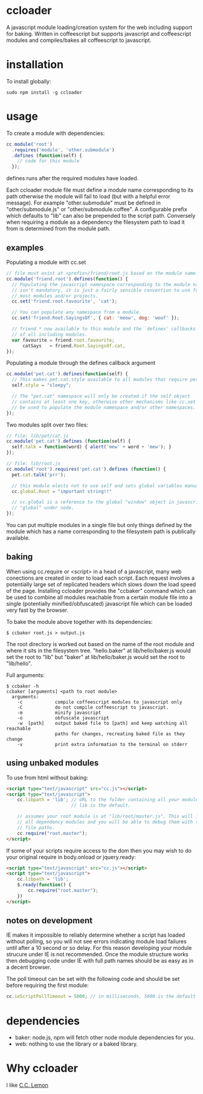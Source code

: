ccloader
========

A javascript module loading/creation system for the web including support for baking. Written in coffeescript but supports javascript and coffeescript modules and compiles/bakes all coffeescript to javascript.

installation
============

To install globally:

    sudo npm install -g ccloader

usage
=====
To create a module with dependencies:
```javascript
cc.module('root')
  .requires('module', 'other.submodule')
  .defines (function(self) {
    // code for this module
  });
```
defines runs after the required modules have loaded.

Each ccloader module file must define a module name corresponding to its path otherwise the module  will fail to load (but with a helpful error message). For example "other.submodule" must be defined in "other/submodule.js" or "other/submodule.coffee". A configurable prefix which defaults to "lib" can also be prepended to the script path. Conversely when requiring a module as a dependency the filesystem path to load it from is determined from the module path.

examples
--------
Populating a module with cc.set
```javascript
// file must exist at <prefix>/friend/root.js based on the module name.
cc.module('friend.root').defines(function() {
  // Populating the javascript namespace corresponding to the module name
  // isn't mandatory, it is just a fairly sensible convention to use for
  // most modules and/or projects.
  cc.set('friend.root.favourite', 'cat');

  // You can populate any namespace from a module.
  cc.set('friend.Root.SayingsOf', { cat: 'meow', dog: 'woof' });

  // friend.* now available to this module and the `defines' callbacks
  // of all including modules.
  var favourite = friend.root.favourite;
      catSays   = friend.Root.SayingsOf.cat,
});
```

Populating a module through the defines callback argument
```javascript
cc.module('pet.cat').defines(function(self) {
  // This makes pet.cat.style available to all modules that require pet.cat
  self.style = "sleepy";

  // The "pet.cat" namespace will only be created if the self object
  // contains at least one key, otherwise other mechanisms like cc.set can
  // be used to populate the module namespace and/or other namespaces.
});
```

Two modules split over two files:
```javascript
// file: lib/pet/cat.js
cc.module('pet.cat').defines (function(self) {
  self.talk = function(word) { alert('mew' + word + 'mew'); }
});
```

```javascript
// file: lib/root.js
cc.module('root').requires('pet.cat').defines (function() {
  pet.cat.talk('prr');

  // this module elects not to use self and sets global variables manually.
  cc.global.Root = "important string!!"

  // cc.global is a reference to the global "window" object in javascript, or
  // "global" under node.
});
```

You can put multiple modules in a single file but only things defined by the module which has a name corresponding to the filesystem path is publically available.

baking
------
When using cc.require or &lt;script&gt; in a head of a javascript, many web conections are created in order to load each script. Each request involves a potentially large set of replicated headers which slows down the load speed of the page. Installing ccloader provides the "ccbaker" command which can be used to combine all modules reachable from a certain module file into a single (potentially minified/obfuscated) javascript file which can be loaded very fast by the browser.

To bake the module above together with its dependencies:

```shell
$ ccbaker root.js > output.js
```

The root directory is worked out based on the name of the root module and where it sits in the filesystem tree. "hello.baker" at lib/hello/baker.js would set the root to "lib" but "baker" at lib/hello/baker.js would set the root to "lib/hello".

Full arguments:
```shell
$ ccbaker -h
ccbaker [arguments] <path to root module>
  arguments:
    -c            compile coffeescript modules to javascript only
    -C            do not compile coffeescript to javascript.
    -m            minify javascript
    -o            obfuscate javascript
    -w  [path]    output baked file to [path] and keep watching all reachable
                  paths for changes, recreating baked file as they change
    -v            print extra information to the terminal on stderr
```

using unbaked modules
---------------------
To use from html without baking:
```html
<script type="text/javascript" src="cc.js"></script>
<script type="text/javascript">
    cc.libpath = 'lib'; // URL to the folder containing all your modules.
                        // lib is the default.

    // assumes your root module is at "lib/root/master.js". This will in turn load
    // all dependency modules and you will be able to debug them with their full
    // file paths.
    cc.require("root.master");
</script>
```

If some of your scripts require access to the dom then you may wish to do your original require in body.onload or jquery.ready:
```html
<script type="text/javascript" src="cc.js"></script>
<script type="text/javascript">
    cc.libpath = 'lib';
    $.ready(function() {
        cc.require("root.master");
    })
</script>
```

notes on development
--------------------
IE makes it impossible to reliably determine whether a script has loaded without polling, so you will not see errors indicating module load failures until after a 10 second or so delay. For this reason developing your module strucure under IE is not recommended. Once the module structure works then debugging code under IE with full path names should be as easy as in a decent browser.

The poll timeout can be set with the following code and should be set before requiring the first module:

```javascript
cc.ieScriptPollTimeout = 5000; // in milliseconds, 5000 is the default
```

dependencies
============
 * baker: node.js, npm will fetch other node module dependencies for you.
 * web: nothing to use the library or a baked library.

Why ccloader
============
I like [C.C. Lemon](http://en.wikipedia.org/wiki/C.C._Lemon)
